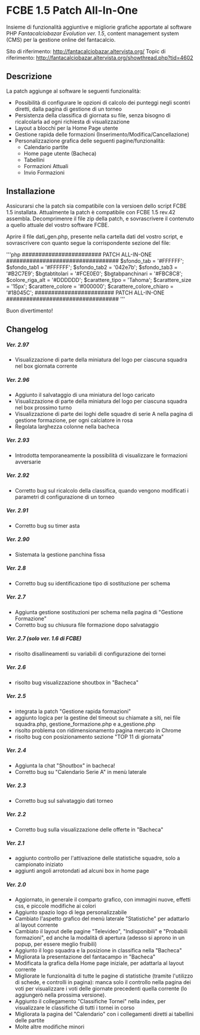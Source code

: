# FCBE 1.5 Patch All-In-One

Insieme di funzionalità aggiuntive e migliorie grafiche apportate al software PHP *Fantacalciobazar Evolution ver. 1.5*, content management system (CMS) per la gestione online del fantacalcio.

Sito di riferimento: http://fantacalciobazar.altervista.org/
Topic di riferimento: http://fantacalciobazar.altervista.org/showthread.php?tid=4602

## Descrizione
La patch aggiunge al software le seguenti funzionalità:
* Possibilità di configurare le opzioni di calcolo dei punteggi negli scontri diretti, dalla pagina di gestione di un torneo
* Persistenza della classifica di giornata su file, senza bisogno di ricalcolarla ad ogni richiesta di visualizzazione
* Layout a blocchi per la Home Page utente
* Gestione rapida delle formazioni (Inserimento/Modifica/Cancellazione)
* Personalizzazione grafica delle seguenti pagine/funzionalità:
  * Calendario partite
  * Home page utente (Bacheca)
  * Tabellini
  * Formazioni Attuali
  * Invio Formazioni

## Installazione

Assicurarsi che la patch sia compatibile con la versioen dello script FCBE 1.5 installata.
Attualmente la patch è compatibile con FCBE 1.5 rev.42 assembla.
Decomprimenre il file zip della patch, e sovrascrivere il contenuto a quello attuale del vostro software FCBE.

Aprire il file dati_gen.php, presente nella cartella dati del vostro script, e sovrascrivere con quanto segue la corrispondente sezione del file:

'''php
######################## PATCH ALL-IN-ONE ##################################
$sfondo_tab						=	'#FFFFFF';
$sfondo_tab1						=	'#FFFFFF';
$sfondo_tab2						=	'042e7b';
$sfondo_tab3						=	'#B2C7E9';
$bgtabtitolari					=	'#FCE0E0';
$bgtabpanchinari					=	'#FBC8C8';
$colore_riga_alt					=	'#DDDDDD';
$carattere_tipo					=	'Tahoma';
$carattere_size					=	'15px';
$carattere_colore				=	'#000000';
$carattere_colore_chiaro			=	'#18045C';
######################## PATCH ALL-IN-ONE ##################################
'''

Buon divertimento!

## Changelog

##### Ver. 2.97
- Visualizzazione di parte della miniatura del logo per ciascuna squadra nel box giornata corrente

##### Ver. 2.96
- Aggiunto il salvataggio di una miniatura del logo caricato
- Visualizzazione di parte della miniatura del logo per ciascuna squadra nel box prossimo turno
- Visualizzazione di parte dei loghi delle squadre di serie A nella pagina di gestione formazione, per ogni calciatore in rosa
- Regolata larghezza colonne nella bacheca

##### Ver. 2.93
- Introdotta temporaneamente la possibilità di visualizzare le formazioni avversarie

##### Ver. 2.92
- Corretto bug sul ricalcolo della classifica, quando vengono modificati i parametri di configurazione di un torneo

##### Ver. 2.91
- Corretto bug su timer asta

##### Ver. 2.90
- Sistemata la gestione panchina fissa

##### Ver. 2.8
- Corretto bug su identificazione tipo di sostituzione per schema

##### Ver. 2.7
- Aggiunta gestione sostituzioni per schema nella pagina di "Gestione Formazione"
- Corretto bug su chiusura file formazione dopo salvataggio

##### Ver. 2.7 (solo ver. 1.6 di FCBE)
- risolto disallineamenti su variabili di configurazione dei tornei

##### Ver. 2.6
- risolto bug visualizzazione shoutbox in "Bacheca"

##### Ver. 2.5
- integrata la patch "Gestione rapida formazioni"
- aggiunto logica per la gestine del timeout su chiamate a siti, nei file squadra.php, gestione_formazione.php e a_gestione.php
- risolto problema con ridimensionamento pagina mercato in Chrome
- risolto bug con posizionamento sezione "TOP 11 di giornata"

##### Ver. 2.4
- Aggiunta la chat "Shoutbox" in bacheca!
- Corretto bug su "Calendario Serie A" in menù laterale

##### Ver. 2.3
- Corretto bug sul salvataggio dati torneo

##### Ver. 2.2
- Corretto bug sulla visualizzazione delle offerte in "Bacheca"

##### Ver. 2.1
- aggiunto controllo per l'attivazione delle statistiche squadre, solo a campionato iniziato
- aggiunti angoli arrotondati ad alcuni box in home page

##### Ver. 2.0
- Aggiornato, in generale il comparto grafico, con immagini nuove, effetti css, e piccole modifiche ai colori    
- Aggiunto spazio logo di lega personalizzabile
- Cambiato l'aspetto grafico del menù laterale "Statistiche" per adattarlo al layout corrente
- Cambiato il layout delle pagine "Televideo", "Indisponibili" e "Probabili formazioni", ed anche la modalità di apertura (adesso si aprono in un popup, per essere meglio fruibili)
- Aggiunto il logo squadra e la posizione in classifica nella "Bacheca"
- Migliorata la presentazione del fantacampo in "Bacheca"
- Modificata la grafica della Home page iniziale, per adattarla al layout corrente
- Migliorate le funzionalità di tutte le pagine di statistiche (tramite l'utilizzo di schede, e controlli in pagina): manca solo il controllo nella pagina dei voti per visualizzare i voti delle giornate precedenti quella corrente (lo aggiungerò nella prossima versione).
- Aggiunto il collegamento "Classifiche Tornei" nella index, per visualizzare le classifiche di tutti i tornei in corso
- Migliorata la pagina del "Calendario" con i collegamenti diretti ai tabellini delle partite
- Molte altre modifiche minori
